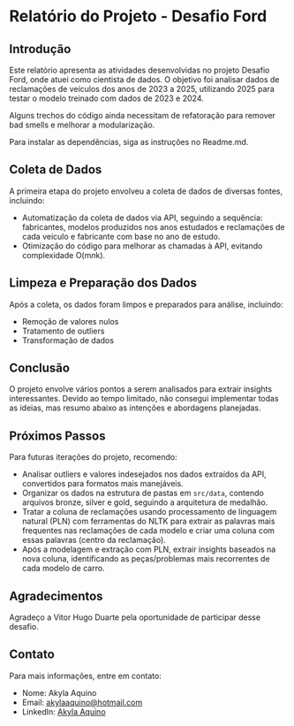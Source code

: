 # Relatório do Projeto - Desafio Ford

## Introdução
Este relatório apresenta as atividades desenvolvidas no projeto Desafio Ford, onde atuei como cientista de dados. O objetivo foi analisar dados de reclamações de veículos dos anos de 2023 a 2025, utilizando 2025 para testar o modelo treinado com dados de 2023 e 2024.

Alguns trechos do código ainda necessitam de refatoração para remover bad smells e melhorar a modularização.

Para instalar as dependências, siga as instruções no Readme.md.

## Coleta de Dados
A primeira etapa do projeto envolveu a coleta de dados de diversas fontes, incluindo:
- Automatização da coleta de dados via API, seguindo a sequência: fabricantes, modelos produzidos nos anos estudados e reclamações de cada veículo e fabricante com base no ano de estudo.
- Otimização do código para melhorar as chamadas à API, evitando complexidade O(m*n*k).

## Limpeza e Preparação dos Dados
Após a coleta, os dados foram limpos e preparados para análise, incluindo:
- Remoção de valores nulos
- Tratamento de outliers
- Transformação de dados

## Conclusão
O projeto envolve vários pontos a serem analisados para extrair insights interessantes. Devido ao tempo limitado, não consegui implementar todas as ideias, mas resumo abaixo as intenções e abordagens planejadas.

## Próximos Passos
Para futuras iterações do projeto, recomendo:
- Analisar outliers e valores indesejados nos dados extraídos da API, convertidos para formatos mais manejáveis.
- Organizar os dados na estrutura de pastas em `src/data`, contendo arquivos bronze, silver e gold, seguindo a arquitetura de medalhão.
- Tratar a coluna de reclamações usando processamento de linguagem natural (PLN) com ferramentas do NLTK para extrair as palavras mais frequentes nas reclamações de cada modelo e criar uma coluna com essas palavras (centro da reclamação).
- Após a modelagem e extração com PLN, extrair insights baseados na nova coluna, identificando as peças/problemas mais recorrentes de cada modelo de carro.

## Agradecimentos
Agradeço a Vitor Hugo Duarte pela oportunidade de participar desse desafio.

## Contato
Para mais informações, entre em contato:
- Nome: Akyla Aquino
- Email: akylaaquino@hotmail.com
- LinkedIn: [Akyla Aquino](https://www.linkedin.com/in/akyla-aquino/)
